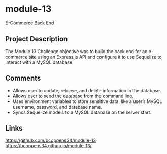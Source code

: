 # module-13
E-Commerce Back End

## Project Description

The Module 13 Challenge objective was to build the back end for an e-commerce site using an Express.js API and configure it to use Sequelize to interact with a MySQL database.

## Comments

- Allows user to update, retrieve, and delete information in the database.
- Allows user to seed the database from the command line.
- Uses environment variables to store sensitive data, like a user’s MySQL username, password, and database name.
- Syncs Sequelize models to a MySQL database on the server start.

## Links
https://github.com/bcoppens34/module-13
https://bcoppens34.github.io/module-13/

